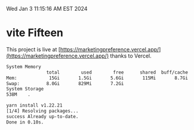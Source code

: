 Wed Jan  3 11:15:16 AM EST 2024

# vite Fifteen


This project is live at [https://marketingpreference.vercel.app/](https://marketingpreference.vercel.app/) thanks to Vercel.

```bash
System Memory
               total        used        free      shared  buff/cache   available
Mem:            15Gi       1.5Gi       5.6Gi       115Mi       8.7Gi        13Gi
Swap:          8.0Gi       829Mi       7.2Gi
System Storage
538M	.
```
```bash
yarn install v1.22.21
[1/4] Resolving packages...
success Already up-to-date.
Done in 0.10s.
```
